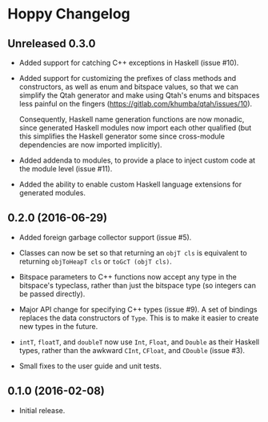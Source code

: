 # Hoppy Changelog

## Unreleased 0.3.0

- Added support for catching C++ exceptions in Haskell (issue #10).

- Added support for customizing the prefixes of class methods and constructors,
  as well as enum and bitspace values, so that we can simplify the Qtah
  generator and make using Qtah's enums and bitspaces less painful on the
  fingers (https://gitlab.com/khumba/qtah/issues/10).

  Consequently, Haskell name generation functions are now monadic, since
  generated Haskell modules now import each other qualified (but this simplifies
  the Haskell generator some since cross-module dependencies are now imported
  implicitly).

- Added addenda to modules, to provide a place to inject custom code at the
  module level (issue #11).

- Added the ability to enable custom Haskell language extensions for generated
  modules.

## 0.2.0 (2016-06-29)

- Added foreign garbage collector support (issue #5).

- Classes can now be set so that returning an `objT cls` is equivalent to
  returning `objToHeapT cls` or `toGcT (objT cls)`.

- Bitspace parameters to C++ functions now accept any type in the bitspace's
  typeclass, rather than just the bitspace type (so integers can be passed
  directly).

- Major API change for specifying C++ types (issue #9).  A set of bindings
  replaces the data constructors of `Type`.  This is to make it easier to create
  new types in the future.

- `intT`, `floatT`, and `doubleT` now use `Int`, `Float`, and `Double` as their
  Haskell types, rather than the awkward `CInt`, `CFloat`, and `CDouble`
  (issue #3).

- Small fixes to the user guide and unit tests.

## 0.1.0 (2016-02-08)

- Initial release.
